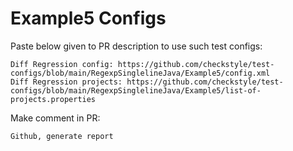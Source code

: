# Example5 Configs
Paste below given to PR description to use such test configs:
```
Diff Regression config: https://github.com/checkstyle/test-configs/blob/main/RegexpSinglelineJava/Example5/config.xml
Diff Regression projects: https://github.com/checkstyle/test-configs/blob/main/RegexpSinglelineJava/Example5/list-of-projects.properties
```
Make comment in PR:
```
Github, generate report
```
